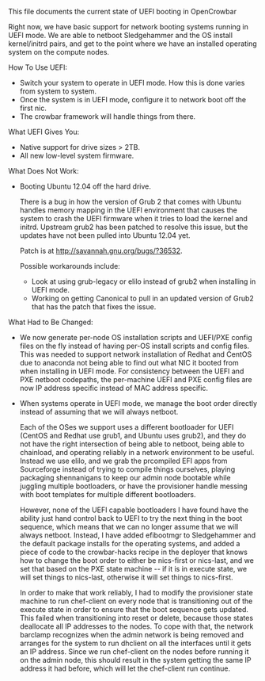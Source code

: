 This file documents the current state of UEFI booting in OpenCrowbar

Right now, we have basic support for network booting systems running
in UEFI mode. We are able to netboot Sledgehammer and the OS install
kernel/initrd pairs, and get to the point where we have an installed
operating system on the compute nodes.

How To Use UEFI:
 * Switch your system to operate in UEFI mode.  How this is done
   varies from system to system.
 * Once the system is in UEFI mode, configure it to network boot off
   the first nic.
 * The crowbar framework will handle things from there.

What UEFI Gives You:
 * Native support for drive sizes > 2TB.
 * All new low-level system firmware.

What Does Not Work:
 * Booting Ubuntu 12.04 off the hard drive.

   There is a bug in how the version of Grub 2 that comes with Ubuntu
   handles memory mapping in the UEFI environment that causes the
   system to crash the UEFI firmware when it tries to load the kernel
   and initrd.  Upstream grub2 has been patched to resolve this issue,
   but the updates have not been pulled into Ubuntu 12.04 yet.

   Patch is at http://savannah.gnu.org/bugs/?36532.

   Possible workarounds include:
   * Look at using grub-legacy or elilo instead of grub2 when
     installing in UEFI mode.
   * Working on getting Canonical to pull in an updated version of
     Grub2 that has the patch that fixes the issue.

What Had to Be Changed:

 * We now generate per-node OS installation scripts and UEFI/PXE
   config files on the fly instead of having per-OS install scripts
   and config files.  This was needed to support network installation
   of Redhat and CentOS due to anaconda not being able to find out
   what NIC it booted from when installing in UEFI mode.  For
   consistency between the UEFI and PXE netboot codepaths, the
   per-machine UEFI and PXE config files are now IP address specific
   instead of MAC address specific.

 * When systems operate in UEFI mode, we manage the boot order
   directly instead of assuming that we will always netboot.

   Each of the OSes we support uses a different bootloader for UEFI
   (CentOS and Redhat use grub1, and Ubuntu uses grub2), and they do
   not have the right intersection of being able to netboot, being
   able to chainload, and operating reliably in a network environment
   to be useful.  Instead we use elilo, and we grab the prcompiled EFI
   apps from Sourceforge instead of trying to compile things ourselves,
   playing packaging shennanigans to keep our admin node bootable
   while juggling multiple bootloaders, or have the provisioner handle
   messing with boot templates for multiple different bootloaders.

   However, none of the UEFI capable bootloaders I have found have the
   ability just hand control back to UEFI to try the next thing in the
   boot sequence, which means that we can no longer assume that we
   will always netboot. Instead, I have added efibootmgr to
   Sledgehammer and the default package installs for the operating
   systems, and added a piece of code to the crowbar-hacks recipe
   in the deployer that knows how to change the boot order to either
   be nics-first or nics-last, and we set that based on the PXE state
   machine -- if it is in execute state, we will set things to
   nics-last, otherwise it will set things to nics-first.

   In order to make that work reliably, I had to modify the
   provisioner state machine to run chef-client on every node that is
   transitioning out of the execute state in order to ensure that the
   boot sequence gets updated.  This failed when transitioning into
   reset or delete, because those states deallocate all IP addresses
   to the nodes.  To cope with that, the network barclamp recognizes
   when the admin network is being removed and arranges for the system
   to run dhclient on all the interfaces until it gets an IP address.
   Since we run chef-client on the nodes before running it on the
   admin node, this should result in the system getting the same IP
   address it had before, which will let the chef-client run continue.
